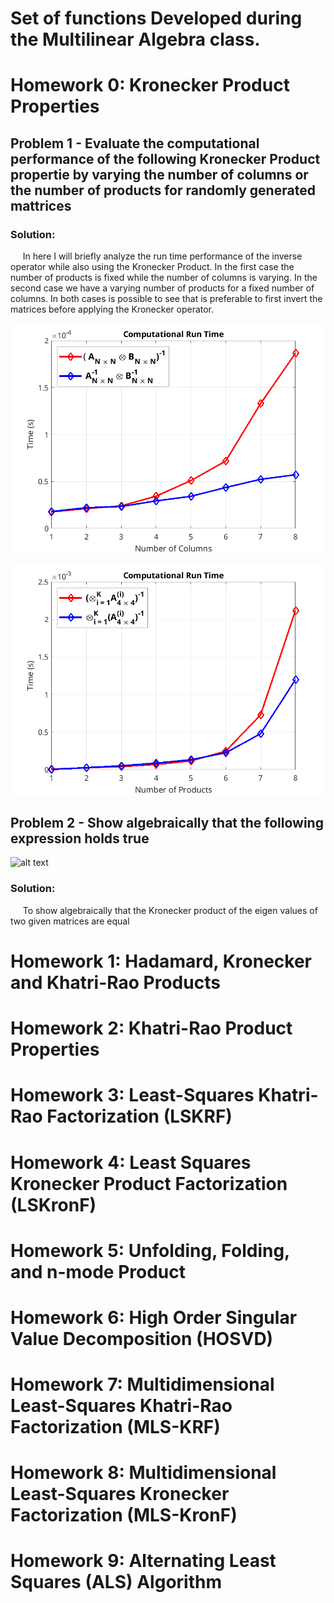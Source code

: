 # Set of functions Developed during the Multilinear Algebra class.

# Homework 0: Kronecker Product Properties

## Problem 1 - Evaluate the computational performance of the following Kronecker Product propertie by varying the number of columns or the number of products for randomly generated mattrices


### Solution:

&nbsp;&nbsp;&nbsp;&nbsp; In here I will briefly analyze the run time performance of the inverse operator while also using the Kronecker Product. In the first case the number of products is fixed while the number of columns is varying. In the second case we have a varying number of products for a fixed number of columns. In both cases is possible to see that is preferable to first invert the matrices before applying the Kronecker operator.  

![alt text](https://github.com/KennethBenicio/MSc-Multilinear-Algebra/blob/master/Images/hw0a1.png?raw=true)

![alt text](https://github.com/KennethBenicio/MSc-Multilinear-Algebra/blob/master/Images/hw0a2.png?raw=true)

## Problem 2 - Show algebraically that the following expression holds true

![alt text](https://latex.codecogs.com/svg.image?%5CLARGE%20%5Cbg%7Bwhite%7D%5Cbegin%7Balign*%7D%20%5Ctext%7Beig%7D(%5Cboldsymbol%7BA%7D%20%5Cotimes%20%5Cboldsymbol%7BB%7D)%20=%20%5Ctext%7Beig%7D(%5Cboldsymbol%7BA%7D)%20%5Cotimes%20%5Ctext%7Beig%7D(%5Cboldsymbol%7BB%7D)%20%5Cend%7Balign*%7D?raw=true)

### Solution:

&nbsp;&nbsp;&nbsp;&nbsp; To show algebraically that the Kronecker product of the eigen values of two given matrices are equal 

# Homework 1: Hadamard, Kronecker and Khatri-Rao Products

# Homework 2: Khatri-Rao Product Properties

# Homework 3: Least-Squares Khatri-Rao Factorization (LSKRF)

# Homework 4: Least Squares Kronecker Product Factorization (LSKronF)

# Homework 5: Unfolding, Folding, and n-mode Product

# Homework 6: High Order Singular Value Decomposition (HOSVD)

# Homework 7: Multidimensional Least-Squares Khatri-Rao Factorization (MLS-KRF)

# Homework 8: Multidimensional Least-Squares Kronecker Factorization  (MLS-KronF)

# Homework 9: Alternating Least Squares (ALS) Algorithm
